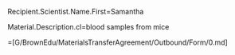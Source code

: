 Recipient.Scientist.Name.First=Samantha

Material.Description.cl=blood samples from mice

=[G/BrownEdu/MaterialsTransferAgreement/Outbound/Form/0.md]

